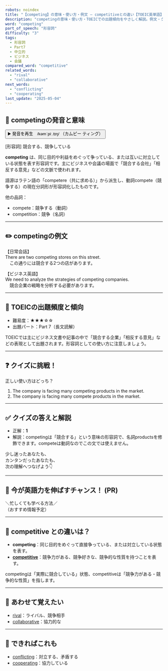 ```yaml
---
robots: noindex
title: "【competing】の意味・使い方・例文 ― competitiveとの違い【TOEIC英単語】"
description: "competingの意味・使い方・TOEICでの出題傾向をやさしく解説。例文・クイズ付きでcompetitiveとの違いもわかりやすく学べます。"
word: "competing"
part_of_speech: "形容詞"
difficulty: "3"
tags:
  - 形容詞
  - Part7
  - 中立的
  - ビジネス
  - 会議
compared_word: "competitive"
related_words:
  - "rival"
  - "collaborative"
next_words:
  - "conflicting"
  - "cooperating"
last_update: "2025-05-04"
---
```


## 🔰 competingの発音と意味

<button class="play-audio" onclick="playTTS('competing')">
  <span class="play-audio-main">
    ▶️ 発音を再生　/kəmˈpiː.tɪŋ/
  </span>
  <span class="play-audio-sub">
    （カムピー ティング）
  </span>
</button>

[形容詞] 競合する、競争している

**competing** は、同じ目的や利益をめぐって争っている、または互いに対立している状態を表す形容詞です。主にビジネスや会議の場面で「競合する会社」「相反する意見」などの文脈で使われます。

語源はラテン語の「competere（共に求める）」から派生し、動詞compete（競争する）の現在分詞形が形容詞化したものです。

他の品詞：  
- compete：競争する（動詞）
- competition：競争（名詞）

---

## ✏️ competingの例文

【日常会話】  
There are two competing stores on this street.  
　この通りには競合する2つの店があります。

【ビジネス英語】  
We need to analyze the strategies of competing companies.  
　競合企業の戦略を分析する必要があります。

---

## 🎯 TOEICの出題頻度と傾向

- 難易度：★★★☆☆
- 出題パート：Part 7（長文読解）

TOEICでは主にビジネス文書や記事の中で「競合する企業」「相反する意見」などの表現として出題されます。形容詞としての使い方に注意しましょう。

---

## ❓ クイズに挑戦！

正しい使い方はどっち？

1. The company is facing many competing products in the market.  
2. The company is facing many compete products in the market.

---

## ✅ クイズの答えと解説

- 正解：**1**
- 解説：competingは「競合する」という意味の形容詞で、名詞productsを修飾できます。competeは動詞なのでこの文では使えません。

少し迷ったあなたも、  
カンタンだったあなたも、  
次の理解へつなげよう👇️

---

## 🚀 今が英語力を伸ばすチャンス！ (PR)

<div class="info-center">
＼忙しくても学べる方法／<br>  
（おすすめ情報予定）
</div>

---

## 🤔  competitive との違いは？

- **competing**：同じ目的をめぐって直接争っている、または対立している状態を表す。
- **[competitive](/competitive)**：競争力がある、競争好きな、競争的な性質を持つことを表す。

competingは「実際に競合している」状態、competitiveは「競争力がある・競争的な性質」を指します。

---

## 🧩 あわせて覚えたい

- [rival](/rival)：ライバル、競争相手
- [collaborative](/collaborative)：協力的な

---

## 📖 できればこれも

- [conflicting](/conflicting)：対立する、矛盾する
- [cooperating](/cooperating)：協力している

<!-- cvid: aid34_bid30 -->
